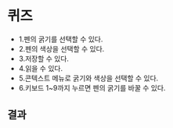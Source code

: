 # 퀴즈
* 1.펜의 굵기를 선택할 수 있다.
* 2.펜의 색상을 선택할 수 있다.
* 3.저장할 수 있다.
* 4.읽을 수 있다.
* 5.콘텍스트 메뉴로 굵기와 색상을 선택할 수 있다.
* 6.키보드 1~9까지 누르면 펜의 굵기를 바꿀 수 있다.

## 결과
